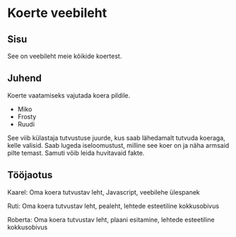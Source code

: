 # Koerte veebileht

## Sisu

See on veebileht meie kõikide koertest.


## Juhend

Koerte vaatamiseks vajutada koera pildile.

- Miko
- Frosty
- Ruudi

See viib külastaja tutvustuse juurde, kus saab lähedamalt tutvuda koeraga, kelle valisid. Saab lugeda iseloomustust, milline see koer on ja näha armsaid pilte temast. Samuti võib leida huvitavaid fakte. 

## Tööjaotus

Kaarel: Oma koera tutvustav leht, Javascript, veebilehe ülespanek

Ruti: Oma koera tutvustav leht, pealeht, lehtede esteetiline kokkusobivus

Roberta: Oma koera tutvustav leht, plaani esitamine, lehtede esteetiline kokkusobivus
